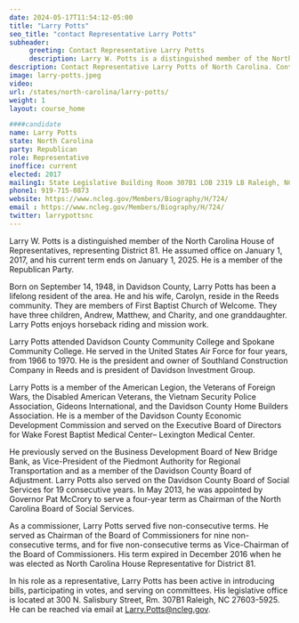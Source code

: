 ```yaml
---
date: 2024-05-17T11:54:12-05:00
title: "Larry Potts"
seo_title: "contact Representative Larry Potts"
subheader:
     greeting: Contact Representative Larry Potts
     description: Larry W. Potts is a distinguished member of the North Carolina House of Representatives, representing District 81. He assumed office on January 1, 2017, and his current term ends on January 1, 2025. He is a member of the Republican Party.
description: Contact Representative Larry Potts of North Carolina. Contact information for Larry Potts includes email address, phone number, and mailing address.
image: larry-potts.jpeg
video:
url: /states/north-carolina/larry-potts/
weight: 1
layout: course_home

####candidate
name: Larry Potts
state: North Carolina
party: Republican
role: Representative
inoffice: current
elected: 2017
mailing1: State Legislative Building Room 307B1 LOB 2319 LB Raleigh, NC 27601-1096
phone1: 919-715-0873
website: https://www.ncleg.gov/Members/Biography/H/724/
email : https://www.ncleg.gov/Members/Biography/H/724/
twitter: larrypottsnc
---
```

Larry W. Potts is a distinguished member of the North Carolina House of Representatives, representing District 81. He assumed office on January 1, 2017, and his current term ends on January 1, 2025. He is a member of the Republican Party.

Born on September 14, 1948, in Davidson County, Larry Potts has been a lifelong resident of the area. He and his wife, Carolyn, reside in the Reeds community. They are members of First Baptist Church of Welcome. They have three children, Andrew, Matthew, and Charity, and one granddaughter. Larry Potts enjoys horseback riding and mission work.

Larry Potts attended Davidson County Community College and Spokane Community College. He served in the United States Air Force for four years, from 1966 to 1970. He is the president and owner of Southland Construction Company in Reeds and is president of Davidson Investment Group.

Larry Potts is a member of the American Legion, the Veterans of Foreign Wars, the Disabled American Veterans, the Vietnam Security Police Association, Gideons International, and the Davidson County Home Builders Association. He is a member of the Davidson County Economic Development Commission and served on the Executive Board of Directors for Wake Forest Baptist Medical Center– Lexington Medical Center.

He previously served on the Business Development Board of New Bridge Bank, as Vice-President of the Piedmont Authority for Regional Transportation and as a member of the Davidson County Board of Adjustment. Larry Potts also served on the Davidson County Board of Social Services for 19 consecutive years. In May 2013, he was appointed by Governor Pat McCrory to serve a four-year term as Chairman of the North Carolina Board of Social Services.

As a commissioner, Larry Potts served five non-consecutive terms. He served as Chairman of the Board of Commissioners for nine non-consecutive terms, and for five non-consecutive terms as Vice-Chairman of the Board of Commissioners. His term expired in December 2016 when he was elected as North Carolina House Representative for District 81.

In his role as a representative, Larry Potts has been active in introducing bills, participating in votes, and serving on committees. His legislative office is located at 300 N. Salisbury Street, Rm. 307B1 Raleigh, NC 27603-5925. He can be reached via email at Larry.Potts@ncleg.gov.
